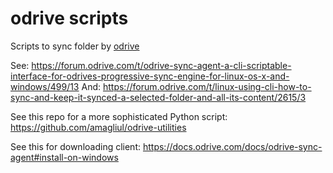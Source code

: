 # odrive scripts
Scripts to sync folder by [odrive](https://docs.odrive.com/docs/odrive-sync-agent)


See: https://forum.odrive.com/t/odrive-sync-agent-a-cli-scriptable-interface-for-odrives-progressive-sync-engine-for-linux-os-x-and-windows/499/13
And: https://forum.odrive.com/t/linux-using-cli-how-to-sync-and-keep-it-synced-a-selected-folder-and-all-its-content/2615/3

See this repo for a more sophisticated Python script: https://github.com/amagliul/odrive-utilities

See this for downloading client: https://docs.odrive.com/docs/odrive-sync-agent#install-on-windows
